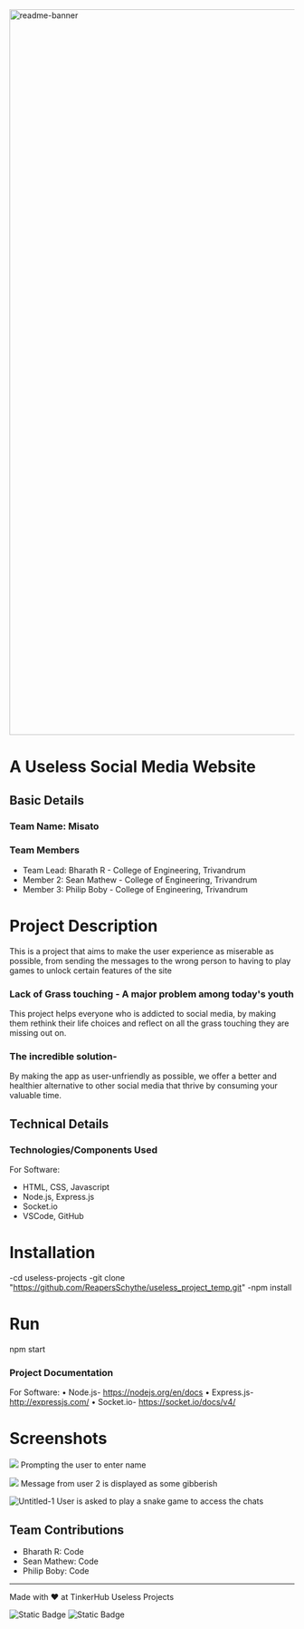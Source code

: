 <img width="1280" alt="readme-banner" src="https://github.com/user-attachments/assets/35332e92-44cb-425b-9dff-27bcf1023c6c">

#  A Useless Social Media Website


## Basic Details
### Team Name: Misato


### Team Members
- Team Lead: Bharath R - College of Engineering, Trivandrum
- Member 2: Sean Mathew - College of Engineering, Trivandrum
- Member 3: Philip Boby - College of Engineering, Trivandrum

# Project Description
This is a project that aims to make the user experience as miserable as possible, from sending the messages to the wrong person to having to play games to unlock certain features of the site


### Lack of Grass touching - A major problem among today's youth
This project helps everyone who is addicted to social media, by making them rethink their life choices and reflect on all the grass touching they are missing out on.

### The incredible solution-
By making the app as user-unfriendly as possible, we offer a better and healthier alternative to other social media that thrive by consuming your valuable time.

## Technical Details
### Technologies/Components Used
For Software:
- HTML, CSS, Javascript
- Node.js, Express.js
- Socket.io
- VSCode, GitHub
  
# Installation
-cd useless-projects
-git clone "https://github.com/ReapersSchythe/useless_project_temp.git"
-npm install

# Run
npm start

### Project Documentation
For Software:
• Node.js- https://nodejs.org/en/docs
• Express.js- http://expressjs.com/
• Socket.io- https://socket.io/docs/v4/

# Screenshots 
![](https://github.com/user-attachments/assets/843cbdba-e6e0-46e6-8e86-883dff268e08)
Prompting the user to enter name

![](https://github.com/user-attachments/assets/b14c9eff-2df0-4787-a0db-8dd3fadad1cd)
Message from user 2 is displayed as some gibberish

![Untitled-1](https://github.com/user-attachments/assets/9a8f9d50-dec2-4e66-8eaf-e5bb7dc30b97)
User is asked to play a snake game to access the chats

## Team Contributions
- Bharath R: Code
- Sean Mathew: Code
- Philip Boby: Code

---
Made with ❤️ at TinkerHub Useless Projects 

![Static Badge](https://img.shields.io/badge/TinkerHub-24?color=%23000000&link=https%3A%2F%2Fwww.tinkerhub.org%2F)
![Static Badge](https://img.shields.io/badge/UselessProject--24-24?link=https%3A%2F%2Fwww.tinkerhub.org%2Fevents%2FQ2Q1TQKX6Q%2FUseless%2520Projects)




